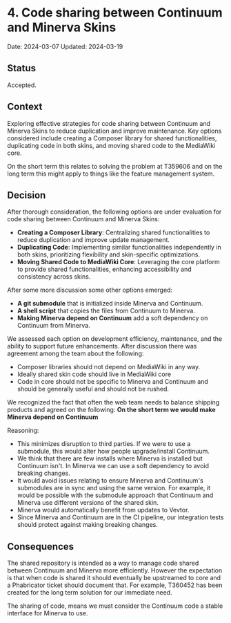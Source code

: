 # 4. Code sharing between Continuum and Minerva Skins

Date: 2024-03-07
Updated: 2024-03-19

## Status

Accepted.

## Context

Exploring effective strategies for code sharing between Continuum and Minerva Skins to reduce duplication and improve maintenance. Key options considered include creating a Composer library for shared functionalities, duplicating code in both skins, and moving shared code to the MediaWiki core.

On the short term this relates to solving the problem at T359606 and on the long term this might apply to things like the feature management system.

## Decision

After thorough consideration, the following options are under evaluation for code sharing between Continuum and Minerva Skins:
- **Creating a Composer Library**: Centralizing shared functionalities to reduce duplication and improve update management.
- **Duplicating Code**: Implementing similar functionalities independently in both skins, prioritizing flexibility and skin-specific optimizations.
- **Moving Shared Code to MediaWiki Core**: Leveraging the core platform to provide shared functionalities, enhancing accessibility and consistency across skins.

After some more discussion some other options emerged:
- **A git submodule** that is initialized inside Minerva and Continuum.
- **A shell script** that copies the files from Continuum to Minerva.
- **Making Minerva depend on Continuum** add a soft dependency on Continuum from Minerva.

We assessed each option on development efficiency, maintenance, and the ability to support future enhancements. After discussion there was agreement among the team about the following:
- Composer libraries should not depend on MediaWiki in any way.
- Ideally shared skin code should live in MediaWiki core
- Code in core should not be specific to Minerva and Continuum and should be generally useful and should not be rushed.

We recognized the fact that often the web team needs to balance shipping products and agreed on the following:
**On the short term we would make Minerva depend on Continuum**

Reasoning:
- This minimizes disruption to third parties. If we were to use a submodule, this would alter how people upgrade/install Continuum.
- We think that there are few installs where Minerva is installed but Continuum isn't. In Minerva we can use a soft dependency to avoid breaking changes.
- It would avoid issues relating to ensure Minerva and Continuum's submodules are in sync and using the same version. For example, it would be possible
with the submodule approach that Continuum and Minerva use different versions of the shared skin.
- Minerva would automatically benefit from updates to Vevtor.
- Since Minerva and Continuum are in the CI pipeline, our integration tests should protect against making breaking changes.

## Consequences

The shared repository is intended as a way to manage code shared between Continuum and Minerva more efficiently. However the expectation is that when
code is shared it should eventually be upstreamed to core and a Phabricator ticket should document that.
For example, T360452 has been created for the long term solution for our immediate need.

The sharing of code, means we must consider the Continuum code a stable interface for Minerva to use.

